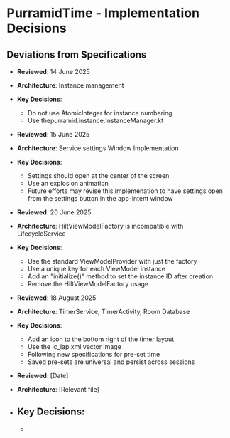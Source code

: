 # PurramidTime - Implementation Decisions

## Deviations from Specifications
- **Reviewed**: 14 June 2025
- **Architecture**: Instance management
- **Key Decisions**:
  - Do not use AtomicInteger for instance numbering
  - Use thepurramid.instance.InstanceManager.kt

- **Reviewed**: 15 June 2025
- **Architecture**: Service settings Window Implementation
- **Key Decisions**:
  - Settings should open at the center of the screen
  - Use an explosion animation
  - Future efforts may revise this implemenation to have settings open from the settings button in the app-intent window
 
- **Reviewed**: 20 June 2025
- **Architecture**: HiltViewModelFactory is incompatible with LifecycleService
- **Key Decisions**:
  - Use the standard ViewModelProvider with just the factory
  - Use a unique key for each ViewModel instance
  - Add an "initialize()" method to set the instance ID after creation
  - Remove the HiltViewModelFactory usage
 
- **Reviewed**: 18 August 2025
- **Architecture**: TimerService, TimerActivity, Room Database
- **Key Decisions**:
  - Add an icon to the bottom right of the timer layout
  - Use the ic_lap.xml vector image
  - Following new specifications for pre-set time
  - Saved pre-sets are universal and persist across sessions

  
  
  
  


- **Reviewed**: [Date]
- **Architecture**: [Relevant file]
- **Key Decisions**:
  - 
	- 
